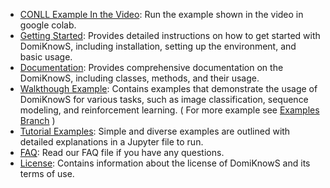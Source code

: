 - [CONLL Example In the Video](https://colab.research.google.com/drive/1FvdePHv3h3NDSTkBw1VKwAmaZFWuGgTi): Run the example shown in the video in google colab.
- [Getting Started](https://github.com/HLR/DomiKnowS/blob/Doc/Getting%20Started.md): Provides detailed instructions on how to get started with DomiKnowS, including installation, setting up the environment, and basic usage.
- [Documentation](https://github.com/HLR/DomiKnowS/tree/Doc): Provides comprehensive documentation on the DomiKnowS, including classes, methods, and their usage.
- [Walkthough Example](https://github.com/HLR/DomiKnowS/tree/Doc/Walkthrough%20Examples): Contains examples that demonstrate the usage of DomiKnowS for various tasks, such as image classification, sequence modeling, and reinforcement learning. ( For more example see [Examples Branch](https://github.com/HLR/DomiKnowS/tree/Tasks) )
- [Tutorial Examples](https://github.com/HLR/DomiKnowS/tree/Doc/Tutorial%20Examples): Simple and diverse examples are outlined with detailed explanations in a Jupyter file to run.
- [FAQ](https://github.com/HLR/DomiKnowS/blob/Doc/FAQ.md): Read our FAQ file if you have any questions.
- [License](https://github.com/HLR/DomiKnowS/blob/Doc/LICENSE.md): Contains information about the license of DomiKnowS and its terms of use.
